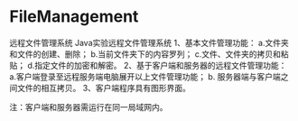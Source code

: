 # FileManagement
远程文件管理系统
Java实验远程文件管理系统
1、基本文件管理功能：	
        a.文件夹和文件的创建、删除；
	b.当前文件夹下的内容罗列；
	c.文件、文件夹的拷贝和粘贴；
	d.指定文件的加密和解密。
2、基于客户端和服务器的远程文件管理功能：
	a.客户端登录至远程服务端电脑展开以上文件管理功能；
	b. 服务器端与客户端之间文件的相互拷贝。
3、客户端程序具有图形界面。

注：客户端和服务器需运行在同一局域网内。
